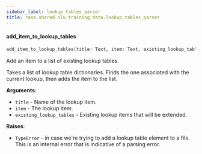 ```yaml
---
sidebar_label: lookup_tables_parser
title: rasa.shared.nlu.training_data.lookup_tables_parser
---
```


#### add\_item\_to\_lookup\_tables

```python
add_item_to_lookup_tables(title: Text, item: Text, existing_lookup_tables: List[Dict[Text, Union[Text, List[Text]]]]) -> None
```

Add an item to a list of existing lookup tables.

Takes a list of lookup table dictionaries. Finds the one associated
with the current lookup, then adds the item to the list.

**Arguments**:

- `title` - Name of the lookup item.
- `item` - The lookup item.
- `existing_lookup_tables` - Existing lookup items that will be extended.
  

**Raises**:

- `TypeError` - in case we&#x27;re trying to add a lookup table element to a file.
  This is an internal error that is indicative of a parsing error.

